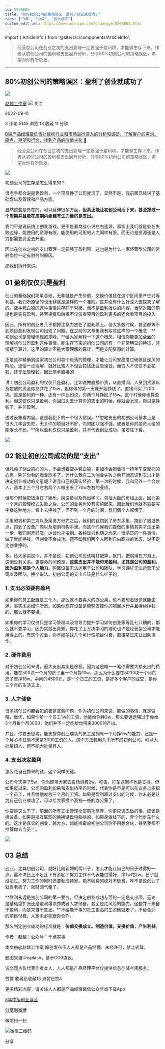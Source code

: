 ```yaml
---
id: 5598005
title: "80%初创公司的策略误区：盈利了创业就成功了"
tags: ["3年", "中级", "创业误区"]
custom_edit_url: https://www.woshipm.com/chuangye/5598005.html
---
```

import { ArticleInfo } from '@site/src/components/ArticleInfo';

<ArticleInfo
    author="赵越工作室"
    authorLink="https://www.woshipm.com/u/1458436"
    published="2022-09-11"
    views={5145}
    comments={3}
    collects={13}
/>

> 经营型公司在创业之初的支出管理一定要强于盈利项，才能够生存下来。作者从初创公司的盈利和支出展开分析，分享80%初创公司的策略误区，希望对你有所启发。

---

## 80%初创公司的策略误区：盈利了创业就成功了

[![](https://static.woshipm.com/APP_U_202209_20220901001029_6681.jpg?imageView2/1/w/72/h/72/q/100)](https://www.woshipm.com/u/1458436)

[赵越工作室](https://www.woshipm.com/u/1458436) ![](https://static.woshipm.com/tag/1121_1@2x.png) 关注

2022-09-11

3 评论 5145 浏览 13 收藏 11 分钟

[B端产品经理要负责对目标行业和市场进行深入的分析和调研，了解客户的需求、痛点、期望和行为，找到产品的价值主张 🔗](https://ke.qidianla.com/courses/bcpm)

> 经营型公司在创业之初的支出管理一定要强于盈利项，才能够生存下来。作者从初创公司的盈利和支出展开分析，分享80%初创公司的策略误区，希望对你有所启发。

![](https://image.woshipm.com/wp-files/2022/09/itfnhbNOSJKfxUG3bu2W.jpg)

初创公司的生存是怎么得来的？

很老手都会说是靠盈利，一个项目挣了公司就活了。显然不是，我前面已经讲了基础盘以及管理和产品方面。

显然这些是外在的，可以延伸很多方面，**但真正能让初创公司活下来，甚至撑过一个周期并且能在周期内组建有生力量的是支出。**

我们不是说玩线上创业游戏，更不是看商战小说左右逢源，事实上我们就是处在失败边缘，能使用的资源有限，能使用的可用的人力同样有限。而无论是资源还是人力都需要资金去开道。

因此在创业之初的支出管理一定要强于盈利项，这也是为什么一家经营型公司的常驻岗位一定有财务的原因。

那我们拆开来讲。

## 01 盈利仅仅只是盈利

创业的基础我们简单总结，无非就是产生价值，交换价值且在这个区间里产生对等利益。我们所遵循的也无非就是这样的一个准则。这并没有什么好深入去探究了解的。空手套白狼的这种事情只存在于对赌，而不是盈利版块的内容。当然对赌的前提也是先有盈利，甚至投资和融资不仅仅看项目的盈利更多的还会看项目的投入。

因此，所有的创业者几乎都把注意力放在了盈利项上。但大多数时候，甚至都等不到项目盈利发现公司出现了问题。在之前的文章里我有写过这样的一个概念：**初创公司是管理体现的顶峰。**给大家解释一下这个概念，相信你能更加全面的理解初创公司盈利这件事情。能生存下来的初创公司的有一个非常明显的特征，非常精于算计。这里的算计不是大家理解的算计，而是支配资源的计算。

正是这种精确到这家初创公司每个角落的管理，才能让公司安稳度过破帆且逆风的阶段。通俗一点理解，就好比富人不但会花钱还会管理钱，而穷人不仅仅不会花钱，还无法管理钱。因此简单直接的

讲：初创公司盈利的仅仅只是盈利。比如说做直播带货，从直播间，人员到货源以及投放的资金你总共花了15w，但你做的第一天就开始挣钱了。直播间买了200块。这是盈利的一种。还有一种比如说，你两个月挣回了15w。这个时候你也算盈利。但这仅仅只是盈利，你回过头去计算你的支出的时候，你就会发现，你只是挣钱了，并非盈利。

透过表象看内里。这是我犯下的一个很大错误。**忽略支出的初创公司基本上是很大几率会失败，无关你的项目好不好，你的团队强不强。或者是你的投资人给的期限长不长。**所以盈利仅仅只是盈利，并不代表创业成功。接着往下看。

![](https://image.woshipm.com/wp-files/2022/09/dkVNCzzUgSIVYvmOKLnK.jpeg)

## 02 能让初创公司成功的是“支出”

但凡动了创业的心的人，不会想着空手套白狼，更加不会抱着搏一搏单车变摩托的心思。除非你看的商业剧多了。为什么我在二次创业失败之后开始意识到支出才是决定创业成功的变量呢？讲我自己的真实经验，第一次的时候，我和另外一个合伙人，基本上三个月左右两个人做出来了70w左右的业绩。

但那个时候把钱用在了娱乐，换设备以及外出学习。包括大额的房租上面。因为第一个月的管理模式失败之后，公司的业务也没有实施起来。因此我们也就不需要写字楼这种地方。看上去挣钱了，但不到一个月的时间，我们俩个人都慌了。

手里的钱和第三方以及渠道方分完之后，我们的钱跑到了房东手里，跑到了旅游景点，跑到了设备厂商以及培训机构手里。而这个时候我们要做的事情其实才走出第一步，我们刚开好店，运营也才招到。各种压力也随之而来，很清楚的一件事情，做了就能挣钱，但创业不会成功。还不如我们两个人回到自由职业的状态，说不定比创业挣的。

多。给大家讲这个，并不是说，初创公司应该精打细算，抠门，把钢用在刀刃上。这倒没有关系。更要命的问题是，**这些支出并不能带来盈利，尤其是公司的盈利，因为盈利项是个人能力**。购置设备无法运用于公司和团队，学习课程无法运营于公司以及团队。换个说法。初创公司的支出应该是什么样子的。

### 1\. 支出必须要有盈利

如果你的员工配置是三个人，那么就不要弄大的办公桌，也不要想着很快就能坐满，事实未必如你所愿。如果你现在设备是能够支撑你的项目运行并且持续挣钱的，那么就不要换。

如果你的学习仅仅只是学习管理以及领导力提升学习如何创业等等乱七八糟的，那么就不要学习，因为实践出真知，你花了上万块学习的理论也许是经营型公司才能用得上的，有这个资金，你不如多找几个可行性项目付费，直接拿过来让团队操作。

### 2\. 硬件费用

对于初创公司来说，最大支出其实是房租，因为这是唯一一笔你需要大额支出的费用。能在500块一个月的房子里一个月挣10w，那么为什么要在5000块一个月的房子里挣10w。中间的4500元，是一个员工的工资，是好多个客户的成交，是你三个月的生活支出。

### 3\. 人才储备

很多初创公司都会犯的错是底薪问题，作为初创公司来说，能做的事情，就是做精，做优，如果你给一个员工1w的工资，他能给你挣2w，那么要远远强过于你给3个月每个月3000，他们并不一定能给你带来3000的产出。

并且，你要去思考，能支撑你创业成功的员工是拥有一个月挣2w的能力，还是一个月心不甘情不愿拿3000工资的人。这个方法套用几乎所有的初创公司。可以大批量招人，但不能大批量养人。

### 4\. 支出决定盈利

怎么花自己挣来的钱，这个同样关键。

公司今天挣了5w，你当即带大家去夜场消费2w，吃饭，打车这同样也是支持。但如果反过来。公司的盈利如果和支出持平的时候，代表你是不是可以在业务上多招一个员工，并且给他发放三个月的工资。如果是盈利超过支出的时候，你未必是认为自己创业成功了，可以给大家换个高档一些的办公室了。

你要是这么干了，前面的所有支出管理全部前功尽弃，你更应该去做的事，应该是换设备，如果是搞互联网的换换键盘电脑啥的，如果是做线下的，弄个代步车什么的。这才是真实的创业，越大方，越能挥霍的初创公司你不用想合伙，甚至我都不推荐你去当员工。

![](https://image.woshipm.com/wp-files/2022/09/hZktjrlxYhIfROdmGOKT.jpeg)

## 03 总结

创业，尤其初创公司，就好比刚新婚的两口子，怎么才能让自己的日子过得好一点，最不济比上不足比下有余呢？努力工作不代表能过得好，挣1w花2w。日子就没法过。努力工作的同时还要勤俭持家。能不破费的绝对不破费，咋不是说创业了就当老板了，就财阔气粗了。

**盈利永远是初创公司的第一要务，但决定创业成功与否的一定是支出项。无论是基础盘扩张还是盈利增项亦或者人才储备。甚至是扛风险的能力。这些并不来自于盈利，而是来自于支出。**不给能干事的员工更高的工资他就走了，不给合适的项目付费，人家未必能跟你合作。

那么判定创业成功的标准就是：**价值交换成立。制造价值，交换价值，产生利益。**

作者：赵越；公众号：干点实事

本文由@赵越工作室 原创发布于人人都是产品经理，未经许可，禁止转载。

题图来自Unsplash，基于CC0协议。

该文观点仅代表作者本人，人人都是产品经理平台仅提供信息存储空间服务。

赞赏 收藏已收藏13 点赞已赞4

更多精彩内容，请关注人人都是产品经理微信公众号或下载App

[3年](https://www.woshipm.com/tag/3%e5%b9%b4)[中级](https://www.woshipm.com/tag/%e4%b8%ad%e7%ba%a7)[创业误区](https://www.woshipm.com/tag/%e5%88%9b%e4%b8%9a%e8%af%af%e5%8c%ba)

[分享到微博](https://service.weibo.com/share/share.php?appkey=2775287854&title=80%初创公司的策略误区：盈利了创业就成功了&url=https://www.woshipm.com/chuangye/5598005.html&pic=https://image.woshipm.com/wp-files/2022/09/itfnhbNOSJKfxUG3bu2W.jpg)

微信扫一扫

![微信二维码](https://api.pwmqr.com/qrcode/create/?url=https://www.woshipm.com/chuangye/5598005.html)

分享
